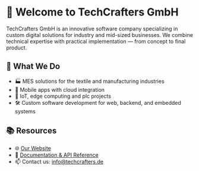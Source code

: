 # 👋 Welcome to TechCrafters GmbH

TechCrafters GmbH is an innovative software company specializing in custom digital solutions for industry and mid-sized businesses. We combine technical expertise with practical implementation — from concept to final product.

## 🚀 What We Do
- 🏭 MES solutions for the textile and manufacturing industries
- 📱 Mobile apps with cloud integration
- 🔧 IoT, edge computing and plc projects
- 🛠️ Custom software development for web, backend, and embedded systems

## 📚 Resources
- 🌐 [Our Website](https://www.techcrafters.de)  
- 🧾 [Documentation & API Reference](https://docs.techcrafters.de)  
- 📫 Contact us: [info@techcrafters.de](mailto:info@techcrafters.de)
